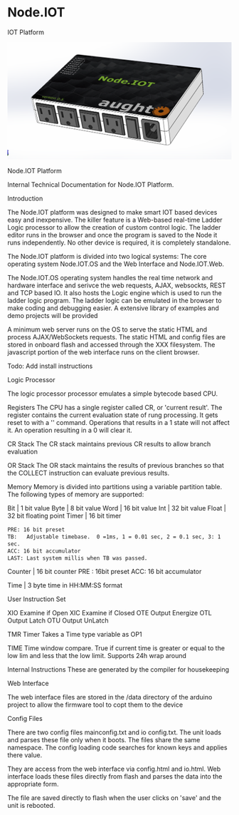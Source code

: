# Node.IOT
IOT Platform

![Node.IOT](https://github.com/aughto/Node.IOT.Node/blob/master/Images/Image1.png "Node.IOT")


Node.IOT Platform

Internal Technical Documentation for Node.IOT Platform.


Introduction

The Node.IOT platform was designed to make smart IOT based devices easy and inexpensive. The killer feature is a Web-based real-time Ladder Logic processor to allow the creation of custom control logic.  The ladder editor runs in the browser and once the program is saved to the Node it runs independently. No other device is required, it is completely standalone.

The Node.IOT platform is divided into two logical systems: The core operating system Node.IOT.OS and the Web Interface and Node.IOT.Web.

The Node.IOT.OS operating system handles the real time network and hardware interface and serivce the web requests, AJAX, websockts, REST and TCP based IO. It also hosts the Logic engine which is used to run the ladder logic program.  The ladder logic can be emulated in the browser to make coding and debugging easier.   A extensive library of examples and demo projects will be provided

A minimum web server runs on the OS to serve the static HTML and process AJAX/WebSockets requests.   The static HTML and config files are stored in onboard flash and accessed through the XXX filesystem.  The javascript portion of the web interface runs on the client browser.


Todo:
Add install instructions






Logic Processor 

The logic processor processor emulates a simple bytecode based CPU.

Registers
The CPU has a single register called CR, or 'current result'.  The register contains the current evaluation state of rung processing.  It gets reset to with a '' command.  Operations that results in a 1 state will not affect it. An operation resulting in a 0 will clear it.

CR Stack
The CR stack maintains previous CR results to allow branch evaluation

OR Stack
The OR stack maintains the results of previous branches so that the COLLECT instruction can evaluate previous results.

Memory
Memory is divided into partitions using a variable partition table.
The following types of memory are supported:








Bit | 1 bit value
Byte | 8 bit value
Word | 16 bit value
Int | 32 bit value
Float | 32 bit floating point 
Timer | 16 bit  timer

	PRE: 16 bit preset 
	TB:   Adjustable timebase.  0 =1ms, 1 = 0.01 sec, 2 = 0.1 sec, 3: 1 sec.
	ACC: 16 bit accumulator
	LAST: Last system millis when TB was passed.  


Counter | 16 bit counter
	PRE 	: 16bit preset
	ACC: 16 bit accumulator


Time | 3 byte time in HH:MM:SS format




User Instruction Set

XIO	Examine if Open
XIC	Examine if Closed
OTE	Output Energize
OTL	Output Latch
OTU	Output UnLatch

TMR	Timer
	Takes a Time type variable as OP1


TIME	Time window compare.  True if current time is greater or equal to the low lim and less that the low limit.  Supports 24h wrap around






Internal Instructions
These are generated by the compiler for housekeeping





Web Interface

The web interface files are stored in the /data directory of the arduino project to allow the firmware tool to copt them to the device

Config Files

There are two config files mainconfig.txt and io config.txt.  The unit loads and parses these file only when it boots.  The files share the same namespace. The config loading code searches for known keys and applies there value.   

They are access from the web interface via config.html and io.html. Web interface loads these files directly from flash and parses the data into the appropriate form.

The file are saved directly to flash when the user clicks on 'save' and the unit is rebooted.


